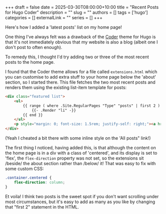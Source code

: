 +++ 
draft = false
date = 2025-03-30T08:00:00+10:00
title = "Recent Posts for Hugo Coder"
description = ""
slug = ""
authors = []
tags = ['hugo']
categories = []
externalLink = ""
series = []
+++

Here's how I added a 'latest posts' list on my home page!

<!--more-->

One thing I've always felt was a drawback of the [Coder](https://github.com/luizdepra/hugo-coder/) theme for Hugo is that it's not immediately obvious that my website is also a blog (albeit one I don't post to often enough). 

To remedy this, I thought I'd try adding two or three of the most recent posts to the home page. 

I found that the Coder theme allows for a file called `extensions.html` which you can customise to add extra stuff to your home page below the 'about' section, so I started there. This file fetches the two most recent posts and renders them using the existing list-item template for posts:

```html
<div class="featured list">
    <ul>
        {{ range ( where .Site.RegularPages "Type" "posts" | first 2 ) }}
            {{- .Render "li" -}}
        {{ end }}
    </ul>
    <p style="margin: 0; font-size: 1.5rem; justify-self: right;"><a href="/posts">All posts &rarr;</a></p>
</div>
```

(Yeah I cheated a bit there with some inline style on the 'All posts" link!)

The first thing I noticed, having added this, is that although the content on the home page is in a div with a class of 'centered', and its display is set to 'flex', the `flex-direction` property was not set, so the extensions sit /beside/ the about section rather than /below/ it! That was easy to fix with some custom CSS:

```css
.container.centered {
    flex-direction: column;
}
```

Et voila! I think two posts is the sweet spot if you don't want scrolling under most circumstances, but it's easy to add as many as you like by changing that "first 2" statement in the HTML.